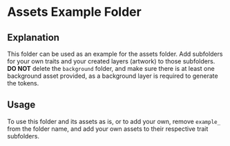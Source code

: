 # Assets Example Folder

## Explanation
This folder can be used as an example for the assets folder. Add subfolders for your own traits and your created layers (artwork) to those subfolders.  
**DO NOT** delete the `background` folder, and make sure there is at least one background asset provided, as a background layer is required to generate the tokens.

## Usage
To use this folder and its assets as is, or to add your own, remove `example_` from the folder name, and add your own assets to their respective trait subfolders.